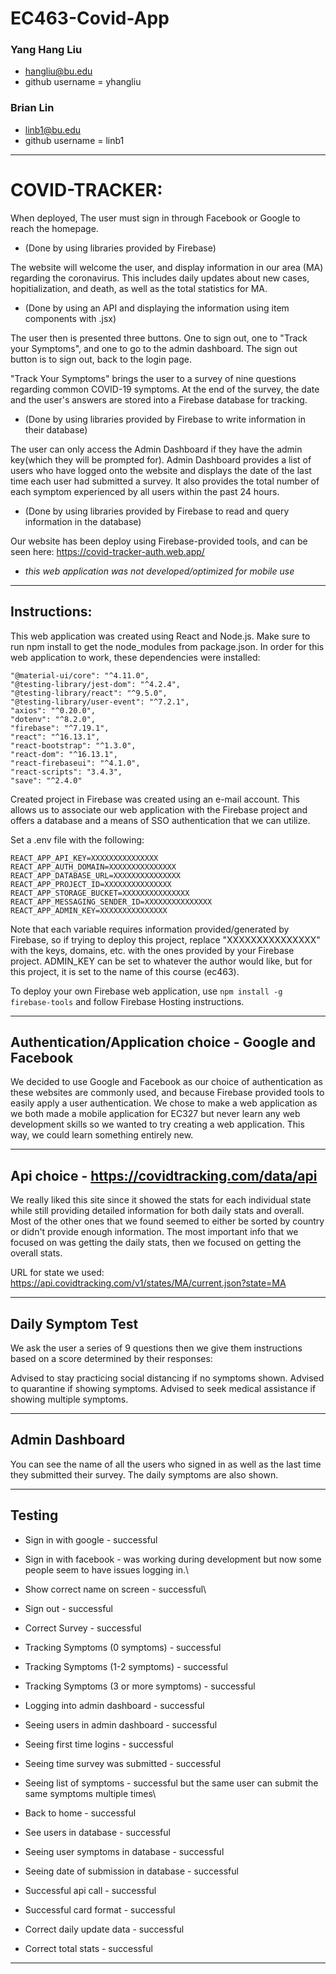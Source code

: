 # EC463-Covid-App

### Yang Hang Liu 
 - hangliu@bu.edu
 - github username = yhangliu

### Brian Lin
 - linb1@bu.edu
 - github username = linb1

----------------------------------------------------------------------
# COVID-TRACKER:

When deployed, The user must sign in through Facebook or Google to reach the homepage. 
 - (Done by using libraries provided by Firebase)

The website will welcome the user, and display information in our area (MA) regarding the coronavirus. This includes daily updates about new cases, hopitialization, and death, as well as the total statistics for MA. 
 - (Done by using an API and displaying the information using item components with .jsx)

The user then is presented three buttons. One to sign out, one to "Track your Symptoms", and one to go to the admin dashboard. The sign out button is to sign out, back to the login page.

"Track Your Symptoms" brings the user to a survey of nine questions regarding common COVID-19 symptoms. At the end of the survey, the date and the user's answers are stored into a Firebase database for tracking. 
 - (Done by using libraries provided by Firebase to write information in their database)

The user can only access the Admin Dashboard if they have the admin key(which they will be prompted for). Admin Dashboard provides a list of users who have logged onto the website and displays the date of the last time each user had submitted a survey. It also provides the total number of each symptom experienced by all users within the past 24 hours.
 - (Done by using libraries provided by Firebase to read and query information in the database)

Our website has been deploy using Firebase-provided tools, and can be seen here: https://covid-tracker-auth.web.app/
 - *this web application was not developed/optimized for mobile use*

----------------------------------------------------------------------


## Instructions:
This web application was created using React and Node.js.
Make sure to run npm install to get the node_modules from package.json.
In order for this web application to work, these dependencies were installed:

    "@material-ui/core": "^4.11.0",
    "@testing-library/jest-dom": "^4.2.4",
    "@testing-library/react": "^9.5.0",
    "@testing-library/user-event": "^7.2.1",
    "axios": "^0.20.0",
    "dotenv": "^8.2.0",
    "firebase": "^7.19.1",
    "react": "^16.13.1",
    "react-bootstrap": "^1.3.0",
    "react-dom": "^16.13.1",
    "react-firebaseui": "^4.1.0",
    "react-scripts": "3.4.3",
    "save": "^2.4.0"
    
Created project in Firebase was created using an e-mail account. This allows us to associate our web application with the Firebase project and offers a database and a means of SSO authentication that we can utilize. 

Set a .env file with the following:

    REACT_APP_API_KEY=XXXXXXXXXXXXXXX
    REACT_APP_AUTH_DOMAIN=XXXXXXXXXXXXXXX
    REACT_APP_DATABASE_URL=XXXXXXXXXXXXXXX
    REACT_APP_PROJECT_ID=XXXXXXXXXXXXXXX
    REACT_APP_STORAGE_BUCKET=XXXXXXXXXXXXXXX
    REACT_APP_MESSAGING_SENDER_ID=XXXXXXXXXXXXXXX
    REACT_APP_ADMIN_KEY=XXXXXXXXXXXXXXX

Note that each variable requires information provided/generated by Firebase, so if trying to deploy this project, replace "XXXXXXXXXXXXXXX" with the keys, domains, etc. with the ones provided by your Firebase project. ADMIN_KEY can be set to whatever the author would like, but for this project, it is set to the name of this course (ec463).

To deploy your own Firebase web application, use `npm install -g firebase-tools` and follow Firebase Hosting instructions.

----------------------------------------------------------------------


## Authentication/Application choice - Google and Facebook

We decided to use Google and Facebook as our choice of authentication as these websites are commonly used, and because Firebase provided tools to easily apply a user authentication.
We chose to make a web application as we both made a mobile application for EC327 but never learn any web development skills so we wanted to try creating a web application. This way, we could learn something entirely new.

----------------------------------------------------------------------


## Api choice - https://covidtracking.com/data/api

We really liked this site since it showed the stats for each individual state while still providing detailed information for both daily stats and overall. Most of the other ones that we found seemed to either be sorted by country or didn't provide enough information.
The most important info that we focused on was getting the daily stats, then we focused on getting the overall stats.

URL for state we used: https://api.covidtracking.com/v1/states/MA/current.json?state=MA

----------------------------------------------------------------------


## Daily Symptom Test

We ask the user a series of 9 questions then we give them instructions based on a score determined by their responses:

Advised to stay practicing social distancing if no symptoms shown.
Advised to quarantine if showing symptoms.
Advised to seek medical assistance if showing multiple symptoms.

----------------------------------------------------------------------

## Admin Dashboard

You can see the name of all the users who signed in as well as the last time they submitted their survey. The daily symptoms are also shown.

----------------------------------------------------------------------

## Testing

 - Sign in with google - successful 
 - Sign in with facebook - was working during development but now some people seem to have issues logging in.\
 - Show correct name on screen - successful\
 - Sign out - successful

 - Correct Survey - successful
 - Tracking Symptoms (0 symptoms) - successful
 - Tracking Symptoms (1-2 symptoms) - successful
 - Tracking Symptoms (3 or more symptoms) - successful

 - Logging into admin dashboard - successful
 - Seeing users in admin dashboard - successful
 - Seeing first time logins - successful
 - Seeing time survey was submitted - successful
 - Seeing list of symptoms - successful but the same user can submit the same symptoms multiple times\
 - Back to home - successful

 - See users in database - successful
 - Seeing user symptoms in database - successful
 - Seeing date of submission in database - successful

 - Successful api call - successful
 - Successful card format - successful
 - Correct daily update data - successful
 - Correct total stats - successful



----------------------------------------------------------------------
